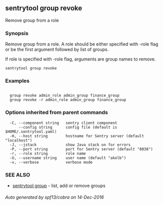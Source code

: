 ## sentrytool group revoke

Remove group from a role

### Synopsis


Remove group from a role.
A role should be either specified with -role flag or be the first argument
followed by list of groups.

If role is specified with -role flag, arguments are group names to remove.

```
sentrytool group revoke
```

### Examples

```

  group revoke admin_role admin_group finance_group
  group revoke -r admin_role admin_group finance_group
```

### Options inherited from parent commands

```
  -C, --component string   sentry client component
      --config string      config file (default is $HOME/.sentrytool.yaml)
  -H, --host string        hostname for Sentry server (default "localhost")
  -J, --jstack             show Java stack on for errors
  -P, --port string        port for Sentry server (default "8038")
  -r, --role string        role name
  -U, --username string    user name (default "akolb")
  -v, --verbose            verbose mode
```

### SEE ALSO
* [sentrytool group](sentrytool_group.md)	 - list, add or remove groups

###### Auto generated by spf13/cobra on 14-Dec-2016
